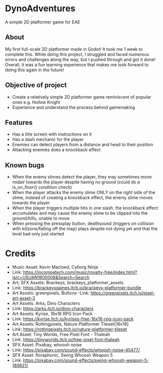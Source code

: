 # DynoAdventures
 A simple 2D platformer game for EAE

 ## About
 My first full-scale 2D platformer made in Godot! It took me 1 week to complete this. While doing this project, I struggled and faced numerous errors and challenges along the way, but I pushed through and got it done! Overall, it was a fun learning experience that makes me look forward to doing this again in the future!

 ## Objective of project
 - Create a relatively simple 2D platformer game reminiscent of popular ones e.g. Hollow Knight
 - Experience and understand the process behind gamemaking

 ## Features
 - Has a title screen with instructions on it
 - Has a dash mechanic for the player
 - Enemies can detect players from a distance and head to their position
 - Attacking enemies does a knockback effect
 
 ## Known bugs
 - When the enemy slimes detect the player, they may sometimes move midair towards the player despite having no ground (could do a is_on_floor() condition check)
 - When the player attacks the enemy slime ONLY on the right side of the slime, instead of creating a knockback effect, the enemy slime moves towards the player
 - When the player triggers multiple hits in one slash, the knockback effect accumulates and may cause the enemy slime to be clipped into the ground/hills, unable to move
 - When pressing the pressplay button, deathsound (triggers on collision with killzone/falling off the map) plays despite not dying yet and that the level had only just started

 # Credits
- Music Asset: Kevin Macloed, Cyborg Ninja
- Link: https://incompetech.com/music/royalty-free/index.html?isrc=USUAN1600008&Search=Search
- Art, SFX Assets: Brackeys, brackeys_platformer_assets
- Link: https://brackeysgames.itch.io/brackeys-platformer-bundle
- Art Assets: greenpixels, Buttons
-Link: https://greenpixels.itch.io/pixel-art-asset-3
- Art Assets: Arks, Dino Characters
- Link: https://arks.itch.io/dino-characters
- Art Assets: Kyrise, 16x16 RPG Icon Pack
- Link: https://kyrise.itch.io/kyrises-free-16x16-rpg-icon-pack
- Art Assets: Rottingpixels, Nature Platformer Tileset[16x16]
- Link: https://rottingpixels.itch.io/nature-platformer-tileset
- Art Asset: Tiny Worlds, Free Pixel Font - Thaleah
- Link: https://tinyworlds.itch.io/free-pixel-font-thaleah
- SFX Asset: Pixabay, whoosh noise
- Link: https://pixabay.com/sound-effects/whoosh-noise-45477/
- SFX Asset: floraphonic, Swing Whoosh Weapon 5
- Link: https://pixabay.com/sound-effects/swing-whoosh-weapon-5-189821/
